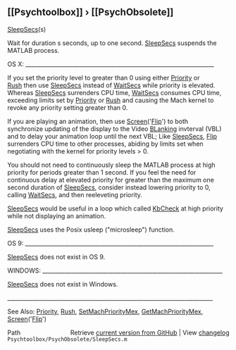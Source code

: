 ## [[Psychtoolbox]] &#8250; [[PsychObsolete]]

[SleepSecs](SleepSecs)(s)  
  
Wait for duration s seconds, up to one second.  [SleepSecs](SleepSecs) suspends the  
MATLAB process.       
  
OS X: \_\_\_\_\_\_\_\_\_\_\_\_\_\_\_\_\_\_\_\_\_\_\_\_\_\_\_\_\_\_\_\_\_\_\_\_\_\_\_\_\_\_\_\_\_\_\_\_\_\_\_\_\_\_\_\_\_\_\_\_\_\_\_\_\_\_\_  
  
If you set the priority level to greater than 0 using either [Priority](Priority) or  
[Rush](Rush) then use [SleepSecs](SleepSecs) instead of [WaitSecs](WaitSecs) while priority is elevated.  
Whereas [SleepSecs](SleepSecs) surrenders CPU time,  [WaitSecs](WaitSecs) consumes CPU time,  
exceeding limits set by [Priority](Priority) or [Rush](Rush) and causing the Mach kernel to  
revoke any priority setting greater than 0.  
  
If you are playing an animation, then use [Screen](Screen)('[Flip](Flip)') to both  
synchronize updating of the display to the Video [BLanking](BLanking) invterval (VBL)  
and to delay your animation loop until the next VBL; Like [SleepSecs](SleepSecs), [Flip](Flip)  
surrenders CPU time to other processes, abiding by limits set when  
negotiating with the kernel for priority levels \> 0.  
  
You should not need to continuously sleep the MATLAB process at high  
priority for periods greater than 1 second.  If you feel the need for   
continuous  delay at elevated priority for greater than the maximum one  
second duration of [SleepSecs](SleepSecs), consider instead lowering priority to 0,  
calling [WaitSecs](WaitSecs), and then reeleveting priority.  
  
[SleepSecs](SleepSecs) would be useful in a loop which called [KbCheck](KbCheck) at high priority  
while not displaying an animation.   
  
[SleepSecs](SleepSecs) uses the Posix usleep ("microsleep") function.  
  
OS 9: \_\_\_\_\_\_\_\_\_\_\_\_\_\_\_\_\_\_\_\_\_\_\_\_\_\_\_\_\_\_\_\_\_\_\_\_\_\_\_\_\_\_\_\_\_\_\_\_\_\_\_\_\_\_\_\_\_\_\_\_\_\_\_\_\_\_\_  
  
[SleepSecs](SleepSecs) does not exist in OS 9.   
  
WINDOWS: \_\_\_\_\_\_\_\_\_\_\_\_\_\_\_\_\_\_\_\_\_\_\_\_\_\_\_\_\_\_\_\_\_\_\_\_\_\_\_\_\_\_\_\_\_\_\_\_\_\_\_\_\_\_\_\_\_\_\_\_\_\_\_\_  
  
[SleepSecs](SleepSecs) does not exist in Windows.  
  
\_\_\_\_\_\_\_\_\_\_\_\_\_\_\_\_\_\_\_\_\_\_\_\_\_\_\_\_\_\_\_\_\_\_\_\_\_\_\_\_\_\_\_\_\_\_\_\_\_\_\_\_\_\_\_\_\_\_\_\_\_\_\_\_\_\_\_\_\_\_\_\_\_  
  
See Also: [Priority](Priority), [Rush](Rush), [SetMachPriorityMex](SetMachPriorityMex), [GetMachPriorityMex](GetMachPriorityMex), [Screen](Screen)('[Flip](Flip)')  
  




<div class="code_header" style="text-align:right;">
  <span style="float:left;">Path&nbsp;&nbsp;</span> <span class="counter">Retrieve <a href=
  "https://raw.github.com/Psychtoolbox-3/Psychtoolbox-3/beta/Psychtoolbox/PsychObsolete/SleepSecs.m">current version from GitHub</a> | View <a href=
  "https://github.com/Psychtoolbox-3/Psychtoolbox-3/commits/beta/Psychtoolbox/PsychObsolete/SleepSecs.m">changelog</a></span>
</div>
<div class="code">
  <code>Psychtoolbox/PsychObsolete/SleepSecs.m</code>
</div>


